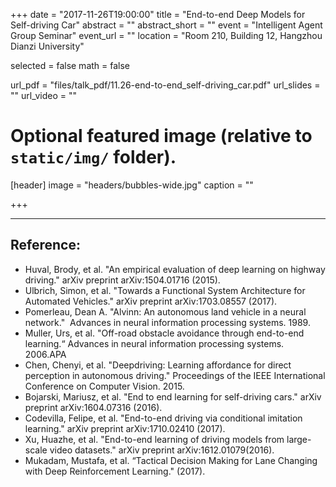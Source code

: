 +++
date = "2017-11-26T19:00:00"
title = "End-to-end Deep Models for Self-driving Car"
abstract = ""
abstract_short = ""
event = "Intelligent Agent Group Seminar"
event_url = ""
location = "Room 210, Building 12, Hangzhou Dianzi University"

selected = false
math = false

url_pdf = "files/talk_pdf/11.26-end-to-end_self-driving_car.pdf"
url_slides = ""
url_video = ""

# Optional featured image (relative to `static/img/` folder).
[header]
image = "headers/bubbles-wide.jpg"
caption = ""

+++

---

## Reference:
- Huval, Brody, et al. "An empirical evaluation of deep learning on highway driving." arXiv preprint arXiv:1504.01716 (2015).
- Ulbrich, Simon, et al. "Towards a Functional System Architecture for Automated Vehicles." arXiv preprint arXiv:1703.08557 (2017).
- Pomerleau, Dean A. "Alvinn: An autonomous land vehicle in a neural network." 
Advances in neural information processing systems. 1989.
- Muller, Urs, et al. "Off-road obstacle avoidance through end-to-end learning.“ Advances in neural information processing systems. 2006.APA	
- Chen, Chenyi, et al. "Deepdriving: Learning affordance for direct perception in autonomous driving." Proceedings of the IEEE International Conference on Computer Vision. 2015.
- Bojarski, Mariusz, et al. "End to end learning for self-driving cars." arXiv preprint arXiv:1604.07316 (2016).
- Codevilla, Felipe, et al. "End-to-end driving via conditional imitation learning." arXiv preprint arXiv:1710.02410 (2017).
- Xu, Huazhe, et al. "End-to-end learning of driving models from large-scale video datasets." arXiv preprint arXiv:1612.01079(2016).
- Mukadam, Mustafa, et al. “Tactical Decision Making for Lane Changing with Deep Reinforcement Learning." (2017).


